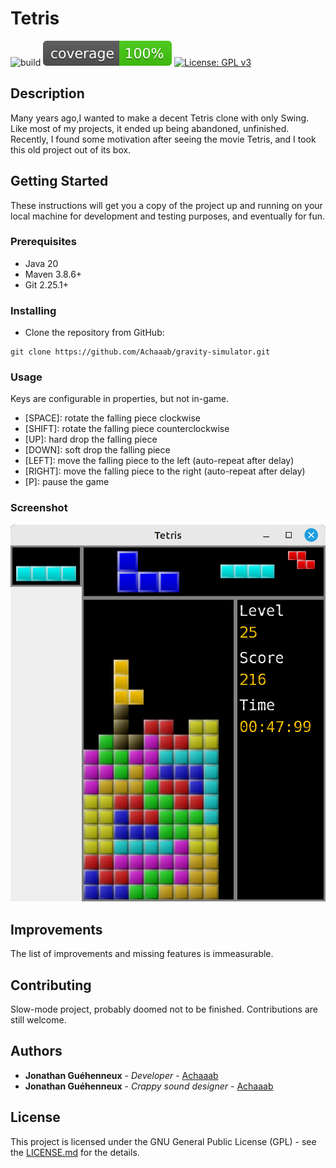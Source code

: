# Tetris
![build](https://github.com/Achaaab/tetris/workflows/build/badge.svg)
![Coverage](.github/badges/jacoco.svg)
[![License: GPL v3](https://img.shields.io/badge/License-GPLv3-blue.svg)](https://www.gnu.org/licenses/gpl-3.0)

## Description
Many years ago,I wanted to make a decent Tetris clone with only Swing.
Like most of my projects, it ended up being abandoned, unfinished.
Recently, I found some motivation after seeing the movie Tetris, and I took this old project out of its box.

## Getting Started
These instructions will get you a copy of the project up and running on your local machine for development and testing
purposes, and eventually for fun.

### Prerequisites
* Java 20
* Maven 3.8.6+
* Git 2.25.1+

### Installing
* Clone the repository from GitHub:
```shell
git clone https://github.com/Achaaab/gravity-simulator.git
```

### Usage
Keys are configurable in properties, but not in-game.
* [SPACE]: rotate the falling piece clockwise
* [SHIFT]: rotate the falling piece counterclockwise
* [UP]: hard drop the falling piece
* [DOWN]: soft drop the falling piece
* [LEFT]: move the falling piece to the left (auto-repeat after delay)
* [RIGHT]: move the falling piece to the right (auto-repeat after delay)
* [P]: pause the game

### Screenshot
![Screenshot](.github/pictures/screenshot.png)

## Improvements
The list of improvements and missing features is immeasurable.

## Contributing
Slow-mode project, probably doomed not to be finished. Contributions are still welcome.

## Authors
* **Jonathan Guéhenneux** - *Developer* - [Achaaab](https://github.com/Achaaab)
* **Jonathan Guéhenneux** - *Crappy sound designer* - [Achaaab](https://github.com/Achaaab)

## License
This project is licensed under the GNU General Public License (GPL) - see the [LICENSE.md](LICENSE.md) for the details.
